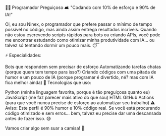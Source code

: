 👨‍💻 Programador Preguiçoso
🛋️ "Codando com 10% de esforço e 90% de IA!"

Oi, eu sou Ninex, o programador que prefere passar o mínimo de tempo possível no código, mas ainda assim entrega resultados incríveis. Quando não estou escrevendo scripts rápidos para bots ou criando APIs, você pode me encontrar estudando como otimizar minha produtividade com IA... ou talvez só tentando dormir um pouco mais. 😴

⚡ Especialidades:

Bots que respondem sem precisar de esforço
Automatizando tarefas chatas (porque quem tem tempo para isso?)
Criando códigos com uma pitada de humor e um pouco de IA (porque programar é divertido, né? mas com IA fica melhor ainda)
🔧 Tecnologias que uso:

Python (minha linguagem favorita, porque é tão preguiçosa quanto eu)
JavaScript (me faz parecer mais ativo do que sou)
HTML 
GitHub Actions (para que você nunca precise de esforço ao automatizar seu trabalho)
⚠️ Aviso: Este perfil é 90% humor e 10% código real. Se você está procurando código otimizado e sem erros... bem, talvez eu precise dar uma descansada antes de fazer isso. 😅

Vamos criar algo sem suar a camisa! 🚀
